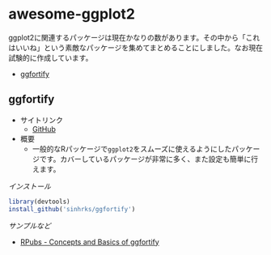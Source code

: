 # awesome-ggplot2
ggplot2に関連するパッケージは現在かなりの数があります。その中から「これはいいね」という素敵なパッケージを集めてまとめることにしました。なお現在試験的に作成しています。

- [ggfortify](#ggfortify)

## ggfortify
- サイトリンク
  - [GitHub](https://github.com/sinhrks/ggfortify)
- 概要
  - 一般的なRパッケージで`ggplot2`をスムーズに使えるようにしたパッケージです。カバーしているパッケージが非常に多く、また設定も簡単に行えます。

*インストール*
```R
library(devtools)
install_github('sinhrks/ggfortify')
```
*サンプルなど*
- [RPubs - Concepts and Basics of ggfortify](http://rpubs.com/sinhrks/basics)



